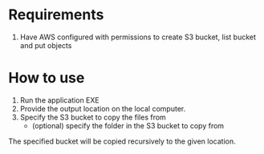 ﻿# Requirements
1. Have AWS configured with permissions to create S3 bucket, list bucket and put objects

# How to use
1. Run the application EXE
2. Provide the output location on the local computer.
3. Specify the S3 bucket to copy the files from
   * (optional) specify the folder in the S3 bucket to copy from

The specified bucket will be copied recursively to the given location.